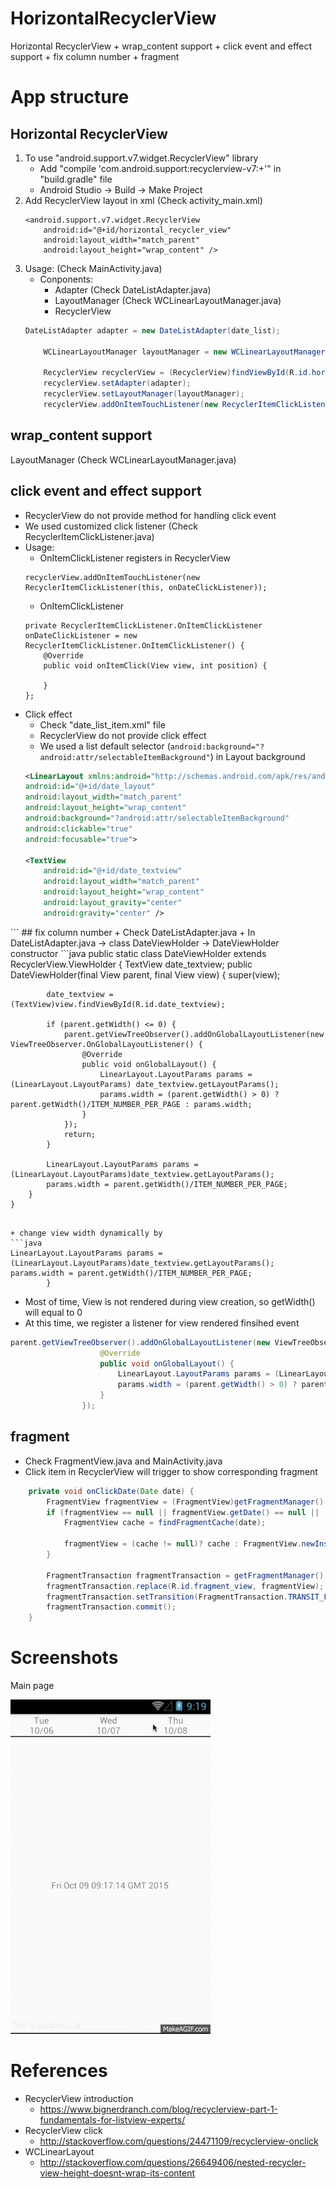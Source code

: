 # HorizontalRecyclerView
Horizontal RecyclerView + wrap_content support + click event and effect support + fix column number + fragment

# App structure
## Horizontal RecyclerView
1. To use "android.support.v7.widget.RecyclerView" library
	+ Add "compile 'com.android.support:recyclerview-v7:+'" in "build.gradle" file
	+ Android Studio -> Build -> Make Project
2. Add RecyclerView layout in xml (Check activity_main.xml)
	```
    <android.support.v7.widget.RecyclerView
    	android:id="@+id/horizontal_recycler_view"
    	android:layout_width="match_parent"
    	android:layout_height="wrap_content" />
	```
3. Usage: (Check MainActivity.java)
	+ Conponents:
		+ Adapter (Check DateListAdapter.java)
		+ LayoutManager (Check WCLinearLayoutManager.java)
		+ RecyclerView
    ```java
    DateListAdapter adapter = new DateListAdapter(date_list);

        WCLinearLayoutManager layoutManager = new WCLinearLayoutManager(this, LinearLayoutManager.HORIZONTAL, false);

        RecyclerView recyclerView = (RecyclerView)findViewById(R.id.horizontal_recycler_view);
        recyclerView.setAdapter(adapter);
        recyclerView.setLayoutManager(layoutManager);
        recyclerView.addOnItemTouchListener(new RecyclerItemClickListener(this, onDateClickListener));
    ```
## wrap_content support
LayoutManager (Check WCLinearLayoutManager.java)
## click event and effect support
+ RecyclerView do not provide method for handling click event
+ We used customized click listener (Check RecyclerItemClickListener.java)
+ Usage:
	+ OnItemClickListener registers in RecyclerView
	```
	recyclerView.addOnItemTouchListener(new RecyclerItemClickListener(this, onDateClickListener));
    ```
	+ OnItemClickListener
	```
	private RecyclerItemClickListener.OnItemClickListener onDateClickListener = new RecyclerItemClickListener.OnItemClickListener() {
        @Override
        public void onItemClick(View view, int position) {
            
        }
    };
    ```
+ Click effect
	+ Check "date_list_item.xml" file 
	+ RecyclerView do not provide click effect
	+ We used a list default selector (``` android:background="?android:attr/selectableItemBackground" ```) in Layout background
	```xml
    <LinearLayout xmlns:android="http://schemas.android.com/apk/res/android"
    android:id="@+id/date_layout"
    android:layout_width="match_parent"
    android:layout_height="wrap_content"
    android:background="?android:attr/selectableItemBackground"
    android:clickable="true"
    android:focusable="true">

    <TextView
        android:id="@+id/date_textview"
        android:layout_width="match_parent"
        android:layout_height="wrap_content"
        android:layout_gravity="center"
        android:gravity="center" />

</LinearLayout>
    ```
## fix column number
+ Check DateListAdapter.java
+ In DateListAdapter.java -> class DateViewHolder  -> DateViewHolder constructor
```java
public static class DateViewHolder extends RecyclerView.ViewHolder {
        TextView date_textview;
        public DateViewHolder(final View parent, final View view) {
            super(view);

            date_textview = (TextView)view.findViewById(R.id.date_textview);

            if (parent.getWidth() <= 0) {
                parent.getViewTreeObserver().addOnGlobalLayoutListener(new ViewTreeObserver.OnGlobalLayoutListener() {
                    @Override
                    public void onGlobalLayout() {
                        LinearLayout.LayoutParams params = (LinearLayout.LayoutParams) date_textview.getLayoutParams();
                        params.width = (parent.getWidth() > 0) ? parent.getWidth()/ITEM_NUMBER_PER_PAGE : params.width;
                    }
                });
                return;
            }

            LinearLayout.LayoutParams params = (LinearLayout.LayoutParams)date_textview.getLayoutParams();
            params.width = parent.getWidth()/ITEM_NUMBER_PER_PAGE;
        }
    }
```

+ change view width dynamically by
```java
LinearLayout.LayoutParams params = (LinearLayout.LayoutParams)date_textview.getLayoutParams();
params.width = parent.getWidth()/ITEM_NUMBER_PER_PAGE;
        }
```
+ Most of time, View is not rendered during view creation, so getWidth() will equal to 0
+ At this time, we register a listener for view rendered finsihed event
```java
parent.getViewTreeObserver().addOnGlobalLayoutListener(new ViewTreeObserver.OnGlobalLayoutListener() {
                    @Override
                    public void onGlobalLayout() {
                        LinearLayout.LayoutParams params = (LinearLayout.LayoutParams) date_textview.getLayoutParams();
                        params.width = (parent.getWidth() > 0) ? parent.getWidth()/ITEM_NUMBER_PER_PAGE : params.width;
                    }
                });
```
## fragment
+ Check FragmentView.java and MainActivity.java
+ Click item in RecyclerView will trigger to show corresponding fragment
```java
    private void onClickDate(Date date) {
        FragmentView fragmentView = (FragmentView)getFragmentManager().findFragmentById(R.id.fragment_view);
        if (fragmentView == null || fragmentView.getDate() == null || !fragmentView.getDate().equals(date)) {
            FragmentView cache = findFragmentCache(date);

            fragmentView = (cache != null)? cache : FragmentView.newInstance(date);
        }

        FragmentTransaction fragmentTransaction = getFragmentManager().beginTransaction();
        fragmentTransaction.replace(R.id.fragment_view, fragmentView);
        fragmentTransaction.setTransition(FragmentTransaction.TRANSIT_FRAGMENT_FADE);
        fragmentTransaction.commit();
    }
```
# Screenshots
Main page

![Alt text](images/HorizontalRecycleView_Main.gif?raw=true "Main page")

# References
+ RecyclerView introduction
	+ https://www.bignerdranch.com/blog/recyclerview-part-1-fundamentals-for-listview-experts/
+ RecyclerView click
	+ http://stackoverflow.com/questions/24471109/recyclerview-onclick
+ WCLinearLayout
	+ http://stackoverflow.com/questions/26649406/nested-recycler-view-height-doesnt-wrap-its-content